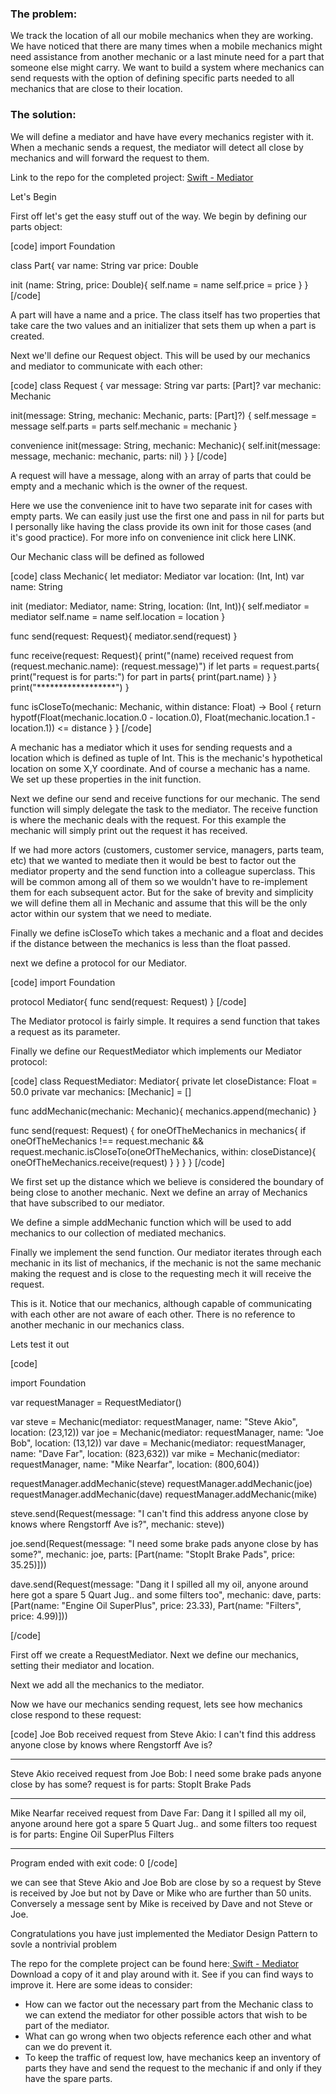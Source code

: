 <h3>The problem:</h3>
We track the location of all our mobile mechanics when they are working. We have noticed that there are many times when a mobile mechanics might need assistance from another mechanic or a last minute need for a part that someone else might carry. We want to build a system where mechanics can send requests with the option of defining specific parts needed to all mechanics that are close to their location.
<h3>The solution:</h3>
We will define a mediator and have have every mechanics register with it. When a mechanic sends a request, the mediator will detect all close by mechanics and will forward the request to them.

<!--more-->

Link to the repo for the completed project: <a href="https://github.com/kingreza/Swift-Mediator"> Swift - Mediator </a>

Let's Begin

First off let's get the easy stuff out of the way. We begin by defining our parts object:

[code]
import Foundation

class Part{
  var name: String
  var price: Double

  init (name: String, price: Double){
    self.name = name
    self.price = price
  }
}
[/code]

A part will have a name and a price. The class itself has two properties that take care the two values and an initializer that sets them up when a part is created.

Next we'll define our Request object. This will be used by our mechanics and mediator to communicate with each other:

[code]
class Request {
  var message: String
  var parts: [Part]?
  var mechanic: Mechanic

  init(message: String, mechanic: Mechanic, parts: [Part]?)
  {
    self.message = message
    self.parts = parts
    self.mechanic = mechanic
  }

  convenience init(message: String, mechanic: Mechanic){
    self.init(message: message, mechanic: mechanic, parts: nil)
  }
}
[/code]

A request will have a message, along with an array of parts that could be empty and a mechanic which is the owner of the request.

Here we use the convenience init to have two separate init for cases with empty parts. We can easily just use the first one and pass in nil for parts but I personally like having the class provide its own init for those cases (and it's good practice). For more info on convenience init click here LINK.

Our Mechanic class will be defined as followed

[code]
class Mechanic{
  let mediator: Mediator
  var location: (Int, Int)
  var name: String

  init  (mediator: Mediator, name: String, location: (Int, Int)){
    self.mediator = mediator
    self.name = name
    self.location = location
  }

  func send(request: Request){
    mediator.send(request)
  }

  func receive(request: Request){
    print("\(name) received request from \(request.mechanic.name): \(request.message)")
    if let parts = request.parts{
      print("request is for parts:")
      for part in parts{
        print(part.name)
      }
    }
    print("******************")
  }

  func isCloseTo(mechanic: Mechanic, within distance: Float) -> Bool
  {
    return hypotf(Float(mechanic.location.0 - location.0), Float(mechanic.location.1 - location.1)) <= distance
  }
}
[/code]

A mechanic has a mediator which it uses for sending requests and a location which is defined as tuple of Int. This is the mechanic's hypothetical location on some X,Y coordinate. And of course a mechanic has a name. We set up these properties in the init function.

Next we define our send and receive functions for our mechanic. The send function will simply delegate the task to the mediator. The receive function is where the mechanic deals with the request. For this example the mechanic will simply print out the request it has received.

If we had more actors (customers, customer service, managers, parts team, etc) that we wanted to mediate then it would be best to factor out the mediator property and the send function into a colleague superclass. This will be common among all of them so we wouldn't have to re-implement them for each subsequent actor. But for the sake of brevity and simplicity we will define them all in Mechanic and assume that this will be the only actor within our system that we need to mediate.

Finally we define isCloseTo which takes a mechanic and a float and decides if the distance between the mechanics is less than the float passed.

next we define a protocol for our Mediator.

[code]
import Foundation

protocol Mediator{
  func send(request: Request)
}
[/code]

The Mediator protocol is fairly simple. It requires a send function that takes a request as its parameter.

Finally we define our RequestMediator which implements our Mediator protocol:

[code]
class RequestMediator: Mediator{
  private let closeDistance: Float = 50.0
  private var mechanics: [Mechanic] = []

  func addMechanic(mechanic: Mechanic){
    mechanics.append(mechanic)
  }

  func send(request: Request) {
    for oneOfTheMechanics in mechanics{
      if oneOfTheMechanics !== request.mechanic && request.mechanic.isCloseTo(oneOfTheMechanics, within: closeDistance){
        oneOfTheMechanics.receive(request)
      }
    }
  }
}
[/code]

We first set up the distance which we believe is considered the boundary of being close to another mechanic. Next we define an array of Mechanics that have subscribed to our mediator.

We define a simple addMechanic function which will be used to add mechanics to our collection of mediated mechanics.

Finally we implement the send function. Our mediator iterates through each mechanic in its list of mechanics, if the mechanic is not the same mechanic making the request and is close to the requesting mech it will receive the request.

This is it. Notice that our mechanics, although capable of communicating with each other are not aware of each other. There is no reference to another mechanic in our mechanics class.

Lets test it out

[code]

import Foundation

var requestManager = RequestMediator()

var steve = Mechanic(mediator: requestManager, name: "Steve Akio", location: (23,12))
var joe = Mechanic(mediator: requestManager, name: "Joe Bob", location: (13,12))
var dave = Mechanic(mediator: requestManager, name: "Dave Far", location: (823,632))
var mike = Mechanic(mediator: requestManager, name: "Mike Nearfar", location: (800,604))

requestManager.addMechanic(steve)
requestManager.addMechanic(joe)
requestManager.addMechanic(dave)
requestManager.addMechanic(mike)

steve.send(Request(message: "I can't find this address anyone close by knows where Rengstorff Ave is?", mechanic: steve))

joe.send(Request(message: "I need some brake pads anyone close by has some?", mechanic: joe, parts: [Part(name: "StopIt Brake Pads", price: 35.25)]))

dave.send(Request(message: "Dang it I spilled all my oil, anyone around here got a spare 5 Quart Jug.. and some filters too", mechanic: dave, parts:[Part(name: "Engine Oil SuperPlus", price: 23.33), Part(name: "Filters", price: 4.99)]))

[/code]

First off we create a RequestMediator. Next we define our mechanics, setting their mediator and location.

Next we add all the mechanics to the mediator.

Now we have our mechanics sending request, lets see how mechanics close respond to these request:

[code]
Joe Bob received request from Steve Akio: I can't find this address anyone close by knows where Rengstorff Ave is?
******************
Steve Akio received request from Joe Bob: I need some brake pads anyone close by has some?
request is for parts:
StopIt Brake Pads
******************
Mike Nearfar received request from Dave Far: Dang it I spilled all my oil, anyone around here got a spare 5 Quart Jug.. and some filters too
request is for parts:
Engine Oil SuperPlus
Filters
******************
Program ended with exit code: 0
[/code]

we can see that Steve Akio and Joe Bob are close by so a request by Steve is received by Joe but not by Dave or Mike who are further than 50 units. Conversely a message sent by Mike is received by Dave and not Steve or Joe.

Congratulations you have just implemented the Mediator Design Pattern to sovle a nontrivial problem

The repo for the complete project can be found here:<a href="https://github.com/kingreza/Swift-Mediator"> Swift - Mediator </a> Download a copy of it and play around with it. See if you can find ways to improve it. Here are some ideas to consider:
<ul>
	<li>How can we factor out the necessary part from the Mechanic class to we can extend the mediator for other possible actors that wish to be part of the mediator.</li>
	<li>What can go wrong when two objects reference each other and what can we do prevent it.</li>
	<li>To keep the traffic of request low, have mechanics keep an inventory of parts they have and send the request to the mechanic if and only if they have the spare parts.</li>
</ul>